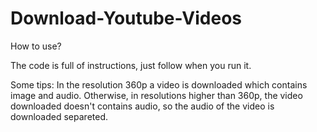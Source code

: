 # Download-Youtube-Videos
How to use?

The code is full of instructions, just follow when you run it.

Some tips:
In the resolution 360p a video is downloaded which contains image and audio.
Otherwise, in resolutions higher than 360p, the video downloaded doesn't contains audio, so the audio of the video is downloaded separeted.
